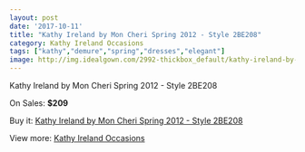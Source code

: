 ```yaml
---
layout: post
date: '2017-10-11'
title: "Kathy Ireland by Mon Cheri Spring 2012 - Style 2BE208"
category: Kathy Ireland Occasions
tags: ["kathy","demure","spring","dresses","elegant"]
image: http://img.idealgown.com/2992-thickbox_default/kathy-ireland-by-mon-cheri-spring-2012-style-2be208.jpg
---
```

Kathy Ireland by Mon Cheri Spring 2012 - Style 2BE208

On Sales: **$209**
<a href="https://www.idealgown.com/en/kathy-ireland-occasions/1442-kathy-ireland-by-mon-cheri-spring-2012-style-2be208.html"><amp-img layout="responsive" width="600" height="600" src="//img.idealgown.com/2992-thickbox_default/kathy-ireland-by-mon-cheri-spring-2012-style-2be208.jpg" alt="Kathy Ireland by Mon Cheri Spring 2012 - Style 2BE208 0" /></a>
<a href="https://www.idealgown.com/en/kathy-ireland-occasions/1442-kathy-ireland-by-mon-cheri-spring-2012-style-2be208.html"><amp-img layout="responsive" width="600" height="600" src="//img.idealgown.com/2993-thickbox_default/kathy-ireland-by-mon-cheri-spring-2012-style-2be208.jpg" alt="Kathy Ireland by Mon Cheri Spring 2012 - Style 2BE208 1" /></a>

Buy it: [Kathy Ireland by Mon Cheri Spring 2012 - Style 2BE208](https://www.idealgown.com/en/kathy-ireland-occasions/1442-kathy-ireland-by-mon-cheri-spring-2012-style-2be208.html "Kathy Ireland by Mon Cheri Spring 2012 - Style 2BE208")

View more: [Kathy Ireland Occasions](https://www.idealgown.com/en/20-kathy-ireland-occasions "Kathy Ireland Occasions")